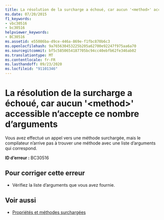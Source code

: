 ```yaml
---
title: La résolution de la surcharge a échoué, car aucun '<method>' accessible n’accepte ce nombre d’arguments
ms.date: 07/20/2015
f1_keywords:
- vbc30516
- bc30516
helpviewer_keywords:
- BC30516
ms.assetid: e55086ba-d9ce-446a-869e-f1fbc870b6c3
ms.openlocfilehash: 9a765630453225b205a62700e92247f975aa6a70
ms.sourcegitcommit: bf5c5850654187705bc94cc40ebfb62fe346ab02
ms.translationtype: MT
ms.contentlocale: fr-FR
ms.lasthandoff: 09/23/2020
ms.locfileid: "91101346"
---
```

# <a name="overload-resolution-failed-because-no-accessible-method-accepts-this-number-of-arguments"></a>La résolution de la surcharge a échoué, car aucun '\<method>' accessible n’accepte ce nombre d’arguments

Vous avez effectué un appel vers une méthode surchargée, mais le compilateur n’arrive pas à trouver une méthode avec une liste d’arguments qui correspond.  
  
 **ID d’erreur :** BC30516  
  
## <a name="to-correct-this-error"></a>Pour corriger cette erreur  
  
- Vérifiez la liste d’arguments que vous avez fournie.  
  
## <a name="see-also"></a>Voir aussi

- [Propriétés et méthodes surchargées](../programming-guide/language-features/objects-and-classes/overloaded-properties-and-methods.md)
